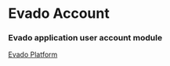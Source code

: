 # Evado Account

### Evado application user account module

[Evado Platform](https://github.com/mkhorin/evado)